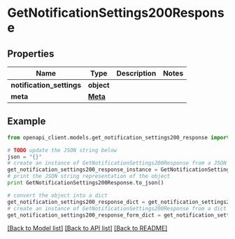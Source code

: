 # GetNotificationSettings200Response


## Properties
Name | Type | Description | Notes
------------ | ------------- | ------------- | -------------
**notification_settings** | **object** |  | 
**meta** | [**Meta**](Meta.md) |  | 

## Example

```python
from openapi_client.models.get_notification_settings200_response import GetNotificationSettings200Response

# TODO update the JSON string below
json = "{}"
# create an instance of GetNotificationSettings200Response from a JSON string
get_notification_settings200_response_instance = GetNotificationSettings200Response.from_json(json)
# print the JSON string representation of the object
print GetNotificationSettings200Response.to_json()

# convert the object into a dict
get_notification_settings200_response_dict = get_notification_settings200_response_instance.to_dict()
# create an instance of GetNotificationSettings200Response from a dict
get_notification_settings200_response_form_dict = get_notification_settings200_response.from_dict(get_notification_settings200_response_dict)
```
[[Back to Model list]](../README.md#documentation-for-models) [[Back to API list]](../README.md#documentation-for-api-endpoints) [[Back to README]](../README.md)


